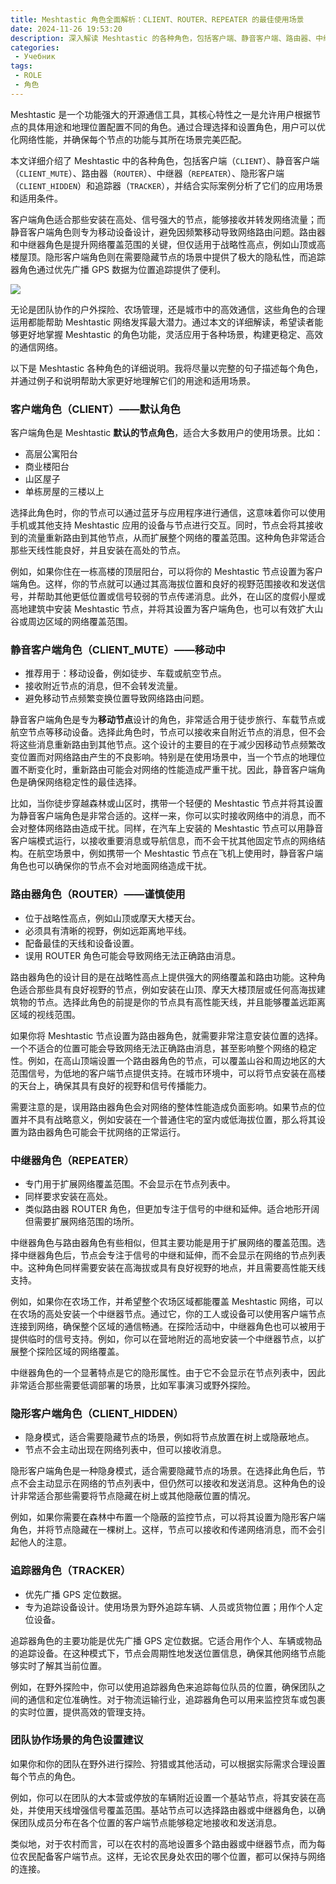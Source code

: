 ```yaml
---
title: Meshtastic 角色全面解析：CLIENT、ROUTER、REPEATER 的最佳使用场景
date: 2024-11-26 19:53:20
description: 深入解读 Meshtastic 的各种角色，包括客户端、静音客户端、路由器、中继器、隐形客户端和追踪器，帮助用户了解每种角色的功能及其适用场景，优化网状网络的性能与稳定性。
categories:
 - Учебник
tags:
 - ROLE
 - 角色
---
```


Meshtastic 是一个功能强大的开源通信工具，其核心特性之一是允许用户根据节点的具体用途和地理位置配置不同的角色。通过合理选择和设置角色，用户可以优化网络性能，并确保每个节点的功能与其所在场景完美匹配。

本文详细介绍了 Meshtastic 中的各种角色，包括客户端（`CLIENT`）、静音客户端（`CLIENT_MUTE`）、路由器（`ROUTER`）、中继器（`REPEATER`）、隐形客户端（`CLIENT_HIDDEN`）和追踪器（`TRACKER`），并结合实际案例分析了它们的应用场景和适用条件。

客户端角色适合那些安装在高处、信号强大的节点，能够接收并转发网络流量；而静音客户端角色则专为移动设备设计，避免因频繁移动导致网络路由问题。路由器和中继器角色是提升网络覆盖范围的关键，但仅适用于战略性高点，例如山顶或高楼屋顶。隐形客户端角色则在需要隐藏节点的场景中提供了极大的隐私性，而追踪器角色通过优先广播 GPS 数据为位置追踪提供了便利。

![](https://pole1.co.uk/meshtastic-roles/recomended-meshtastic-roles.png)

无论是团队协作的户外探险、农场管理，还是城市中的高效通信，这些角色的合理运用都能帮助 Meshtastic 网络发挥最大潜力。通过本文的详细解读，希望读者能够更好地掌握 Meshtastic 的角色功能，灵活应用于各种场景，构建更稳定、高效的通信网络。

以下是 Meshtastic 各种角色的详细说明。我将尽量以完整的句子描述每个角色，并通过例子和说明帮助大家更好地理解它们的用途和适用场景。

### 客户端角色（CLIENT）——默认角色

客户端角色是 Meshtastic **默认的节点角色**，适合大多数用户的使用场景。比如：

- 高层公寓阳台
- 商业楼阳台
- 山区屋子
- 单栋房屋的三楼以上

选择此角色时，你的节点可以通过蓝牙与应用程序进行通信，这意味着你可以使用手机或其他支持 Meshtastic 应用的设备与节点进行交互。同时，节点会将其接收到的流量重新路由到其他节点，从而扩展整个网络的覆盖范围。这种角色非常适合那些天线性能良好，并且安装在高处的节点。

例如，如果你住在一栋高楼的顶层阳台，可以将你的 Meshtastic 节点设置为客户端角色。这样，你的节点就可以通过其高海拔位置和良好的视野范围接收和发送信号，并帮助其他更低位置或信号较弱的节点传递消息。此外，在山区的度假小屋或高地建筑中安装 Meshtastic 节点，并将其设置为客户端角色，也可以有效扩大山谷或周边区域的网络覆盖范围。

### 静音客户端角色（CLIENT_MUTE）——移动中

- 推荐用于：移动设备，例如徒步、车载或航空节点。
- 接收附近节点的消息，但不会转发流量。
- 避免移动节点频繁变换位置导致网络路由问题。

静音客户端角色是专为**移动节点**设计的角色，非常适合用于徒步旅行、车载节点或航空节点等移动设备。选择此角色时，节点可以接收来自附近节点的消息，但不会将这些消息重新路由到其他节点。这个设计的主要目的在于减少因移动节点频繁改变位置而对网络路由产生的不良影响。特别是在使用场景中，当一个节点的地理位置不断变化时，重新路由可能会对网络的性能造成严重干扰。因此，静音客户端角色是确保网络稳定性的最佳选择。

比如，当你徒步穿越森林或山区时，携带一个轻便的 Meshtastic 节点并将其设置为静音客户端角色是非常合适的。这样一来，你可以实时接收网络中的消息，而不会对整体网络路由造成干扰。同样，在汽车上安装的 Meshtastic 节点可以用静音客户端模式运行，以接收重要消息或导航信息，而不会干扰其他固定节点的网络结构。在航空场景中，例如携带一个 Meshtastic 节点在飞机上使用时，静音客户端角色也可以确保你的节点不会对地面网络造成干扰。

### 路由器角色（ROUTER）——谨慎使用

- 位于战略性高点，例如山顶或摩天大楼天台。
- 必须具有清晰的视野，例如远距离地平线。
- 配备最佳的天线和设备设置。
- 误用 ROUTER 角色可能会导致网络无法正确路由消息。

路由器角色的设计目的是在战略性高点上提供强大的网络覆盖和路由功能。这种角色适合那些具有良好视野的节点，例如安装在山顶、摩天大楼顶层或任何高海拔建筑物的节点。选择此角色的前提是你的节点具有高性能天线，并且能够覆盖远距离区域的视线范围。

如果你将 Meshtastic 节点设置为路由器角色，就需要非常注意安装位置的选择。一个不适合的位置可能会导致网络无法正确路由消息，甚至影响整个网络的稳定性。例如，在高山顶端设置一个路由器角色的节点，可以覆盖山谷和周边地区的大范围信号，为低地的客户端节点提供支持。在城市环境中，可以将节点安装在高楼的天台上，确保其具有良好的视野和信号传播能力。

需要注意的是，误用路由器角色会对网络的整体性能造成负面影响。如果节点的位置并不具有战略意义，例如安装在一个普通住宅的室内或低海拔位置，那么将其设置为路由器角色可能会干扰网络的正常运行。

### 中继器角色（REPEATER）

- 专门用于扩展网络覆盖范围。不会显示在节点列表中。
- 同样要求安装在高处。
- 类似路由器 ROUTER 角色，但更加专注于信号的中继和延伸。适合地形开阔但需要扩展网络范围的场所。

中继器角色与路由器角色有些相似，但其主要功能是用于扩展网络的覆盖范围。选择中继器角色后，节点会专注于信号的中继和延伸，而不会显示在网络的节点列表中。这种角色同样需要安装在高海拔或具有良好视野的地点，并且需要高性能天线支持。

例如，如果你在农场工作，并希望整个农场区域都能覆盖 Meshtastic 网络，可以在农场的高处安装一个中继器节点。通过它，你的工人或设备可以使用客户端节点连接到网络，确保整个区域的通信畅通。在探险活动中，中继器角色也可以被用于提供临时的信号支持。例如，你可以在营地附近的高地安装一个中继器节点，以扩展整个探险区域的网络覆盖。

中继器角色的一个显著特点是它的隐形属性。由于它不会显示在节点列表中，因此非常适合那些需要低调部署的场景，比如军事演习或野外探险。

### 隐形客户端角色（CLIENT_HIDDEN）

- 隐身模式，适合需要隐藏节点的场景，例如将节点放置在树上或隐蔽地点。
- 节点不会主动出现在网络列表中，但可以接收消息。

隐形客户端角色是一种隐身模式，适合需要隐藏节点的场景。在选择此角色后，节点不会主动显示在网络的节点列表中，但仍然可以接收和发送消息。这种角色的设计非常适合那些需要将节点隐藏在树上或其他隐蔽位置的情况。

例如，如果你需要在森林中布置一个隐蔽的监控节点，可以将其设置为隐形客户端角色，并将节点隐藏在一棵树上。这样，节点可以接收和传递网络消息，而不会引起他人的注意。

### 追踪器角色（TRACKER）

- 优先广播 GPS 定位数据。
- 专为追踪设备设计。使用场景为野外追踪车辆、人员或货物位置；用作个人定位设备。

追踪器角色的主要功能是优先广播 GPS 定位数据。它适合用作个人、车辆或物品的追踪设备。在这种模式下，节点会周期性地发送位置信息，确保其他网络节点能够实时了解其当前位置。

例如，在野外探险中，你可以使用追踪器角色来追踪每位队员的位置，确保团队之间的通信和定位准确性。对于物流运输行业，追踪器角色可以用来监控货车或包裹的实时位置，提供高效的管理支持。

### 团队协作场景的角色设置建议

如果你和你的团队在野外进行探险、狩猎或其他活动，可以根据实际需求合理设置每个节点的角色。

例如，你可以在团队的大本营或停放的车辆附近设置一个基站节点，将其安装在高处，并使用天线增强信号覆盖范围。基站节点可以选择路由器或中继器角色，以确保团队成员分布在各个位置的客户端节点能够稳定地接收和发送消息。

类似地，对于农村而言，可以在农村的高地设置多个路由器或中继器节点，而为每位农民配备客户端节点。这样，无论农民身处农田的哪个位置，都可以保持与网络的连接。